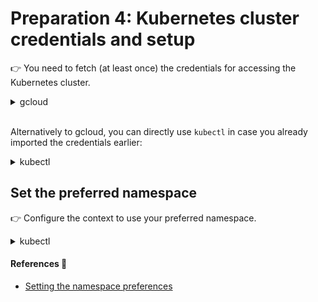 # Preparation 4: Kubernetes cluster credentials and setup

👉 You need to fetch (at least once) the credentials for accessing the Kubernetes cluster.

<details>
<summary>gcloud</summary>

```sh
gcloud container clusters get-credentials $CLUSTER_NAME --region $CLUSTER_REGION
```

💡 You can lookup existing clusters with their name and region with the following command:
```sh
gcloud container clusters list
```

#### References 🔗

- [gcloud container clusters get-credentials](https://cloud.google.com/sdk/gcloud/reference/container/clusters/get-credentials)
</details><br/>

Alternatively to gcloud, you can directly use `kubectl` in case you already imported the credentials earlier:
<details>
<summary>kubectl</summary>

```sh
kubectl config get-contexts
```

#### References 🔗

- [kubectl config get-contexts](https://kubernetes.io/docs/reference/generated/kubectl/kubectl-commands#-em-get-contexts-em-)

```sh
kubectl config use-context $CLUSTER_CONTEXT
```

#### References 🔗

- [kubectl config use-context](https://kubernetes.io/docs/reference/generated/kubectl/kubectl-commands#-em-use-context-em-)
</details>

## Set the preferred namespace

👉 Configure the context to use your preferred namespace.

<details>
<summary>kubectl</summary>

```sh
kubectl config set-context --current --namespace=$NAMESPACE
```

For the hands-on workshop use the for localpart of your Google Identity without any non-latin characters for `$NAMESPACE`.
</details>

#### References 🔗

- [Setting the namespace preferences](https://kubernetes.io/docs/concepts/overview/working-with-objects/namespaces/#setting-the-namespace-preference)
